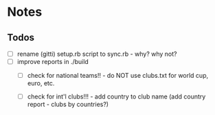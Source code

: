 # Notes

## Todos

- [ ] rename (gitti) setup.rb script to sync.rb  - why? why not?
- [ ] improve reports in ./build
  - [ ]  check for national teams!!  - do NOT use clubs.txt for world cup, euro, etc.
  - [ ]  check for int'l clubs!!!  - add country to club name (add country report - clubs by countries?)


